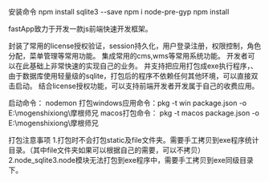 安装命令
npm install sqlite3 --save
npm i node-pre-gyp
npm install


fastApp致力于开发一款js前端快速开发框架。

封装了常用的license授权验证，session持久化，用户登录注册，权限控制，角色分配，菜单管理等常用功能。
集成常用的cms,wms等常用系统功能。
开发者可以在此基础上非常快速的实现自己的业务。
并支持把应用打包成exe执行程序，、由于数据库使用轻量级的sqlite，打包后的程序不依赖任何其他环境，可以直接双击启动。
结合license授权功能，可以支持前端开发者开发属于自己的收费应用。

启动命令： nodemon
打包windows应用命令：pkg -t win package.json -o E:\mogenshixiong\摩根师兄
macos打包命令： pkg -t macos package.json -o E:\mogenshixiong\摩根师兄

打包注意事项
1.打包时不会打包static及file文件夹。需要手工拷贝到exe程序统计目录。（其中file文件夹如果可以根据自己的需要，可以不拷贝）
2.node_sqlite3.node模块无法打包到exe程序中，需要手工拷贝到exe同级目录下。

